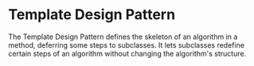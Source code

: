 # Template Design Pattern

The Template Design Pattern defines the skeleton of an algorithm in a method, deferring some steps to subclasses.
It lets subclasses redefine certain steps of an algorithm without changing the algorithm's structure.
